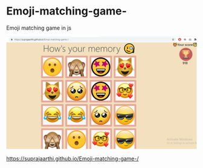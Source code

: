 # Emoji-matching-game-

Emoji matching game  in js 

<img src="Screenshot (736).png">

https://suprajaarthi.github.io/Emoji-matching-game-/
